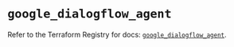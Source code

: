 # `google_dialogflow_agent`

Refer to the Terraform Registry for docs: [`google_dialogflow_agent`](https://registry.terraform.io/providers/hashicorp/google-beta/6.28.0/docs/resources/google_dialogflow_agent).
